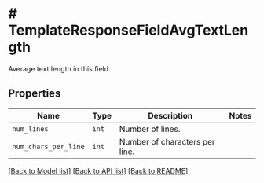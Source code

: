 # # TemplateResponseFieldAvgTextLength

Average text length in this field.

## Properties

Name | Type | Description | Notes
------------ | ------------- | ------------- | -------------
| `num_lines` | ```int``` |  Number of lines.  |  |
| `num_chars_per_line` | ```int``` |  Number of characters per line.  |  |

[[Back to Model list]](../../README.md#models) [[Back to API list]](../../README.md#endpoints) [[Back to README]](../../README.md)
